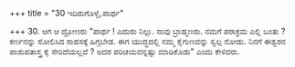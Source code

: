 +++
title = "30 ಇದಿರುಗೊಳ್ಳೈ ಪಾರ್ಥ"

+++
30. ಆಗ ಆ ದ್ರೋಣರು "ಪಾರ್ಥ ! ಎದುರು ನಿಲ್ಲು. ನಾವು ಬ್ರಾಹ್ಮಣರು. ನಮಗೆ ಪರಾಕ್ರಮ ಎಲ್ಲಿ ಬಂತು ? ಕರ್ಣನನ್ನು ಸೋಲಿಸಿದ ಸಾಹಸಕ್ಕೆ ಹಿಗ್ಗಬೇಡ. ಈಗ ಯುದ್ಧದಲ್ಲಿ ನಮ್ಮ ಕೈಗುಣವನ್ನು ಸ್ವಲ್ಪ ನೋಡು. ನಿನಗೆ ಈಶ್ವರನ ಪಾಶುಪತಾಸ್ತ್ರ ಕೈ ಸೇರಿದೆಯಲ್ಲವೆ ? ಅದರ ಪರಿಚಯವನ್ನಷ್ಟು ಮಾಡಿಕೊಡು" ಎಂದು ಕೇಳಿದರು.